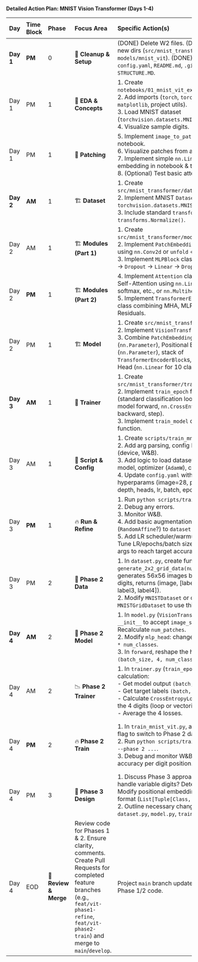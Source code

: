 **Detailed Action Plan: MNIST Vision Transformer (Days 1-4)**

| Day         | Time Block  | Phase | Focus Area           | Specific Action(s)                                                                                                                                                                                                                            | File(s) Involved                                                                 | Goal / Output ✔️                                                                                                                               |
| :---------- | :---------- | :---- | :------------------- | :------------------------------------------------------------------------------------------------------------------------------------------------------------------------------------------------------------------------------------------ | :------------------------------------------------------------------------------- | :--------------------------------------------------------------------------------------------------------------------------------------------- |
| **Day 1**   | **PM**      | 0     | 🧹 **Cleanup & Setup** | (DONE) Delete W2 files. (DONE) Create new dirs (`src/mnist_transformer`, `models/mnist_vit`). (DONE) Create/Update `config.yaml`, `README.md`, `.gitignore`, `STRUCTURE.MD`.                                                              | Project Root, `config.yaml`, `README.md`, `.gitignore`, `docs/STRUCTURE.MD`      | Clean project ready for W3. Basic config file exists.                                                                                          |
| Day 1       | PM          | 1     | 📓 **EDA & Concepts**  | 1. Create `notebooks/01_mnist_vit_exploration.ipynb`. <br> 2. Add imports (`torch`, `torchvision`, `matplotlib`, project utils). <br> 3. Load MNIST dataset (`torchvision.datasets.MNIST`). <br> 4. Visualize sample digits.                  | `notebooks/01_mnist_vit_exploration.ipynb`                                       | MNIST data loaded & visualized.                                                                                                                  |
| Day 1       | PM          | 1     | 📓 **Patching**      | 5. Implement `image_to_patches` function in notebook. <br> 6. Visualize patches from a sample digit. <br> 7. Implement simple `nn.Linear` patch embedding in notebook & test. <br> 8. (Optional) Test basic attention function.        | `notebooks/01_mnist_vit_exploration.ipynb`                                       | Understanding of patching, embedding dimensions confirmed.                                                                                       |
| **Day 2**   | **AM**      | 1     | 🏗️ **Dataset**       | 1. Create `src/mnist_transformer/dataset.py`. <br> 2. Implement MNIST `Dataset` class using `torchvision.datasets.MNIST`. <br> 3. Include standard `transforms.ToTensor()`, `transforms.Normalize()`.                             | `src/mnist_transformer/dataset.py`                                               | PyTorch Dataset for standard MNIST ready.                                                                                                    |
| Day 2       | AM          | 1     | 🏗️ **Modules (Part 1)** | 1. Create `src/mnist_transformer/modules.py`. <br> 2. Implement `PatchEmbedding` class (e.g., using `nn.Conv2d` or `unfold` + `Linear`). <br> 3. Implement `MLPBlock` class (`Linear` -> `GELU` -> `Dropout` -> `Linear` -> `Dropout`). | `src/mnist_transformer/modules.py`                                               | Core non-attention ViT building blocks ready.                                                                                                  |
| Day 2       | **PM**      | 1     | 🏗️ **Modules (Part 2)** | 4. Implement `Attention` class (Multi-Head Self-Attention using `nn.Linear` for QKV, softmax, etc., or `nn.MultiheadAttention`). <br> 5. Implement `TransformerEncoderBlock` class combining MHA, MLP, `LayerNorm`, Residuals.         | `src/mnist_transformer/modules.py`                                               | Complete Transformer Encoder block ready.                                                                                                      |
| Day 2       | PM          | 1     | 🏗️ **Model**         | 1. Create `src/mnist_transformer/model.py`. <br> 2. Implement `VisionTransformer` class. <br> 3. Combine `PatchEmbedding`, CLS Token (`nn.Parameter`), Positional Embedding (`nn.Parameter`), stack of `TransformerEncoderBlock`s, `LayerNorm`, MLP Head (`nn.Linear` for 10 classes). | `src/mnist_transformer/model.py`                                                 | Full ViT architecture for Phase 1 defined.                                                                                                     |
| **Day 3**   | **AM**      | 1     | 🚂 **Trainer**       | 1. Create `src/mnist_transformer/trainer.py`. <br> 2. Implement `train_epoch` function (standard classification loop: get batch, model forward, `nn.CrossEntropyLoss`, backward, step). <br> 3. Implement `train_model` orchestrator function. | `src/mnist_transformer/trainer.py`                                               | Training loop logic ready.                                                                                                                     |
| Day 3       | AM          | 1     | 🚂 **Script & Config** | 1. Create `scripts/train_mnist_vit.py`. <br> 2. Add arg parsing, config loading, setup (device, W&B). <br> 3. Add logic to load dataset, instantiate model, optimizer (`AdamW`), call trainer. <br> 4. Update `config.yaml` with Phase 1 hyperparams (image=28, patch=7, dim, depth, heads, lr, batch, epochs). | `scripts/train_mnist_vit.py`, `config.yaml`                                      | Executable training script ready. Config set for Phase 1.                                                                                        |
| Day 3       | **PM**      | 1     | 🔥 **Run & Refine**    | 1. Run `python scripts/train_mnist_vit.py`. <br> 2. Debug any errors. <br> 3. Monitor W&B. <br> 4. Add basic augmentations (`RandomAffine`?) to `dataset.py`. <br> 5. Add LR scheduler/warmup (optional). Tune LR/epochs/batch size in `config.yaml` / args to reach target accuracy (>98%). | `config.yaml`, `src/mnist_transformer/dataset.py`, `src/mnist_transformer/trainer.py` | Working Phase 1 model, good baseline accuracy achieved.                                                                                        |
| Day 3       | PM          | 2     | 🔢 **Phase 2 Data**    | 1. In `dataset.py`, create function `generate_2x2_grid_data(num_samples)`: generates 56x56 images by tiling 4 MNIST digits, returns (image, [label1, label2, label3, label4]). <br> 2. Modify `MNISTDataset` or create `MNISTGridDataset` to use this generator. | `src/mnist_transformer/dataset.py`                                               | Synthetic 2x2 grid dataset generator implemented.                                                                                              |
| **Day 4**   | **AM**      | 2     | 🔧 **Phase 2 Model**   | 1. In `model.py` (`VisionTransformer`), modify `__init__` to accept `image_size=56`. Recalculate `num_patches`. <br> 2. Modify `mlp_head`: change output size to `4 * num_classes`. <br> 3. In `forward`, reshape the head output to `(batch_size, 4, num_classes)`. | `src/mnist_transformer/model.py`                                                 | ViT model adapted for 56x56 input and 4-digit output.                                                                                          |
| Day 4       | AM          | 2     | 📉 **Phase 2 Trainer** | 1. In `trainer.py` (`train_epoch`), adapt loss calculation: <br>   - Get model output `(batch, 4, 10)`. <br>   - Get target labels `(batch, 4)`. <br>   - Calculate `CrossEntropyLoss` for each of the 4 digits (loop or vectorized). <br>   - Average the 4 losses. | `src/mnist_transformer/trainer.py`                                               | Loss calculation adapted for multi-output prediction.                                                                                          |
| Day 4       | **PM**      | 2     | 🔥 **Phase 2 Train**   | 1. In `train_mnist_vit.py`, add arg/config flag to switch to Phase 2 data/model. <br> 2. Run `python scripts/train_mnist_vit.py --phase 2 ...`. <br> 3. Debug and monitor W&B. Analyze accuracy per digit position.              | `scripts/train_mnist_vit.py`, `config.yaml`                                      | Initial training run for Phase 2 completed. Basic multi-digit recognition working.                                                             |
| Day 4       | PM          | 3     | 🤔 **Phase 3 Design**  | 1. Discuss Phase 3 approach: How to handle variable digits? Detection tokens? Modify positional embeddings? Output format (`List[Tuple[Class, Position]]`?). <br> 2. Outline necessary changes to `dataset.py`, `model.py`, `trainer.py`. | Docs / Discussion                                                                | Clear plan/design for tackling Phase 3.                                                                                                        |
| Day 4       | EOD         | 🔄 **Review & Merge**  | Review code for Phases 1 & 2. Ensure clarity, comments. Create Pull Requests for completed feature branches (e.g., `feat/vit-phase1-refine`, `feat/vit-phase2-train`) and merge to `main`/`develop`. | Project `main` branch updated with stable Phase 1/2 code. |


